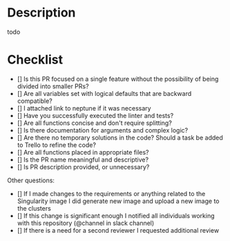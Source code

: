 # Description
todo

# Checklist
   - [] Is this PR focused on a single feature without the possibility of being divided into smaller PRs?
   - [] Are all variables set with logical defaults that are backward compatible?
   - [] I attached link to neptune if it was necessary
   - [] Have you successfully executed the linter and tests?
   - [] Are all functions concise and don't require splitting?
   - [] Is there documentation for arguments and complex logic?
   - [] Are there no temporary solutions in the code? Should a task be added to Trello to refine the code?
   - [] Are all functions placed in appropriate files?
   - [] Is the PR name meaningful and descriptive?
   - [] Is PR description provided, or unnecessary?
  
Other questions:
   - [] If I made changes to the requirements or anything related to the Singularity image I did generate new image and upload a new image to the clusters
   - [] If this change is significant enough I notified all individuals working with this repository (@channel in slack channel)
   - [] If there is a need for a second reviewer I requested additional review 
